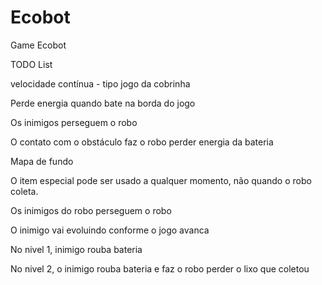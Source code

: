 # Ecobot
Game Ecobot

TODO List

velocidade contínua - tipo jogo da cobrinha

Perde energia quando bate na borda do jogo

Os inimigos perseguem o robo

O contato com o obstáculo faz o robo perder energia da bateria

Mapa de fundo

O item especial pode ser usado a qualquer momento, não quando o robo coleta.

Os inimigos do robo perseguem o robo

O inimigo vai evoluindo conforme o jogo avanca

No nivel 1,  inimigo rouba bateria

No nivel 2, o inimigo rouba bateria e faz o robo perder o lixo que coletou
